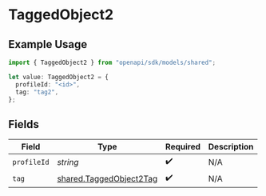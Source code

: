 # TaggedObject2

## Example Usage

```typescript
import { TaggedObject2 } from "openapi/sdk/models/shared";

let value: TaggedObject2 = {
  profileId: "<id>",
  tag: "tag2",
};
```

## Fields

| Field                                                                     | Type                                                                      | Required                                                                  | Description                                                               |
| ------------------------------------------------------------------------- | ------------------------------------------------------------------------- | ------------------------------------------------------------------------- | ------------------------------------------------------------------------- |
| `profileId`                                                               | *string*                                                                  | :heavy_check_mark:                                                        | N/A                                                                       |
| `tag`                                                                     | [shared.TaggedObject2Tag](../../../sdk/models/shared/taggedobject2tag.md) | :heavy_check_mark:                                                        | N/A                                                                       |